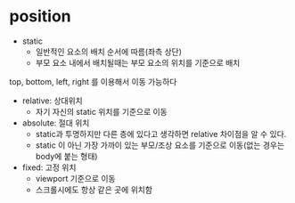 # position

- static
  - 일반적인 요소의 배치 순서에 따름(좌측 상단)
  - 부모 요소 내에서 배치될때는 부모 요소의 위치를 기준으로 배치



top, bottom, left, right 를 이용해서 이동 가능하다

- relative: 상대위치
  - 자기 자신의  static 위치를 기준으로 이동
- absolute: 절대 위치
  - static과 투명하지만 다른 층에 있다고 생각하면 relative 차이점을 알 수 있다. 
  - static 이 아닌 가장 가까이 있는 부모/조상 요소를 기준으로 이동(없는 경우는 body에 붙는 형태)
- fixed: 고정 위치
  - viewport 기준으로 이동
  - 스크롤시에도 항상 같은 곳에 위치함
